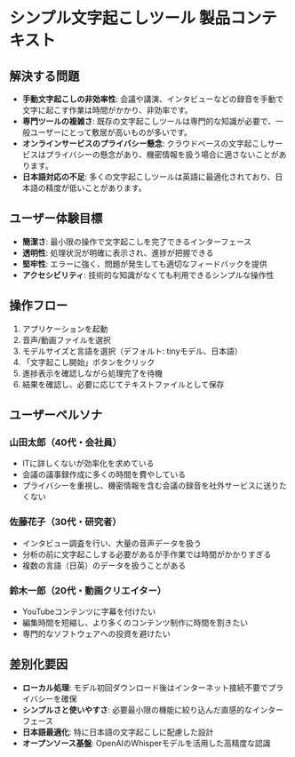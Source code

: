 # シンプル文字起こしツール 製品コンテキスト

## 解決する問題
- **手動文字起こしの非効率性**: 会議や講演、インタビューなどの録音を手動で文字に起こす作業は時間がかかり、非効率です。
- **専門ツールの複雑さ**: 既存の文字起こしツールは専門的な知識が必要で、一般ユーザーにとって敷居が高いものが多いです。
- **オンラインサービスのプライバシー懸念**: クラウドベースの文字起こしサービスはプライバシーの懸念があり、機密情報を扱う場合に適さないことがあります。
- **日本語対応の不足**: 多くの文字起こしツールは英語に最適化されており、日本語の精度が低いことがあります。

## ユーザー体験目標
- **簡潔さ**: 最小限の操作で文字起こしを完了できるインターフェース
- **透明性**: 処理状況が明確に表示され、進捗が把握できる
- **堅牢性**: エラーに強く、問題が発生しても適切なフィードバックを提供
- **アクセシビリティ**: 技術的な知識がなくても利用できるシンプルな操作性

## 操作フロー
1. アプリケーションを起動
2. 音声/動画ファイルを選択
3. モデルサイズと言語を選択（デフォルト: tinyモデル、日本語）
4. 「文字起こし開始」ボタンをクリック
5. 進捗表示を確認しながら処理完了を待機
6. 結果を確認し、必要に応じてテキストファイルとして保存

## ユーザーペルソナ

### 山田太郎（40代・会社員）
- ITに詳しくないが効率化を求めている
- 会議の議事録作成に多くの時間を費やしている
- プライバシーを重視し、機密情報を含む会議の録音を社外サービスに送りたくない

### 佐藤花子（30代・研究者）
- インタビュー調査を行い、大量の音声データを扱う
- 分析の前に文字起こしする必要があるが手作業では時間がかかりすぎる
- 複数の言語（日英）のデータを扱うことがある

### 鈴木一郎（20代・動画クリエイター）
- YouTubeコンテンツに字幕を付けたい
- 編集時間を短縮し、より多くのコンテンツ制作に時間を割きたい
- 専門的なソフトウェアへの投資を避けたい

## 差別化要因
- **ローカル処理**: モデル初回ダウンロード後はインターネット接続不要でプライバシーを確保
- **シンプルさと使いやすさ**: 必要最小限の機能に絞り込んだ直感的なインターフェース
- **日本語最適化**: 特に日本語の文字起こしに配慮した設計
- **オープンソース基盤**: OpenAIのWhisperモデルを活用した高精度な認識
